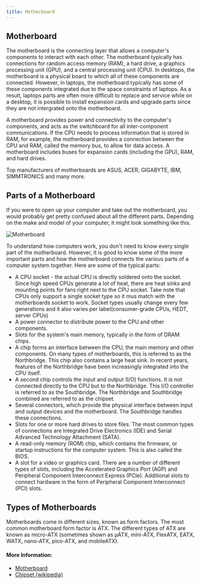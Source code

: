 ```yaml
---
title: Motherboard
---
```

## Motherboard

The motherboard is the connecting layer that allows a computer's components to interact with each other. The motherboard typically has connections for random access memory (RAM), a hard drive, a graphics processing unit (GPU), and a central processing unit (CPU). In desktops, the motherboard is a physical board to which all of these components are connected. However, in laptops, the motherboard typically has some of these components integrated due to the space constraints of laptops. As a result, laptops parts are often more difficult to replace and service while on a desktop, it is possible to install expansion cards and upgrade parts since they are not intergrated onto the motherboard.

A motherboard provides power and connectivity to the computer's components, and acts as the switchboard for all inter-component communications. If the CPU needs to process information that is stored in RAM, for example, the motherboard provides a connection between the CPU and RAM, called the memory bus, to allow for data access. A motherboard includes buses for expansion cards (including the GPU), RAM, and hard drives.

Top manufacturers of motherboards are ASUS, ACER, GIGABYTE, IBM, SIMMTRONICS and many more.

## Parts of a Motherboard

If you were to open up your computer and take out the motherboard, you would probably get pretty confused about all the different parts. Depending on the make and model of your computer, it might look something like this.

![Motherboard](https://fthmb.tqn.com/mmTUdCN6UBGIKlkEggGq4fpV-3k=/768x0/filters:no_upscale()/gig-57c732ed3df78c71b60e7aa5.jpg)

To understand how computers work, you don't need to know every single part of the motherboard. However, it is good to know some of the more important parts and how the motherboard connects the various parts of a computer system together. Here are some of the typical parts:

- A CPU socket - the actual CPU is directly soldered onto the socket. Since high speed CPUs generate a lot of heat, there are heat sinks and mounting points for fans right next to the CPU socket.
  Take note that CPUs only support a single socket type so it mus match with the motherboards socket to work. Socket types usually change every few generations and it also varies per label(consumer-grade CPUs, HEDT, server CPUs)
- A power connector to distribute power to the CPU and other components.
- Slots for the system's main memory, typically in the form of DRAM chips.
- A chip forms an interface between the CPU, the main memory and other components. On many types of motherboards, this is referred to as the Northbridge. This chip also contains a large heat sink. In recent years, features of the Northbridge have been increasingly integrated into the CPU itself.
- A second chip controls the input and output (I/O) functions. It is not connected directly to the CPU but to the Northbridge. This I/O controller is referred to as the Southbridge. The Northbridge and Southbridge combined are referred to as the chipset.
- Several connectors, which provide the physical interface between input and output devices and the motherboard. The Southbridge handles these connections.
- Slots for one or more hard drives to store files. The most common types of connections are Integrated Drive Electronics (IDE) and Serial Advanced Technology Attachment (SATA).
- A read-only memory (ROM) chip, which contains the firmware, or startup instructions for the computer system. This is also called the BIOS.
- A slot for a video or graphics card. There are a number of different types of slots, including the Accelerated Graphics Port (AGP) and Peripheral Component Interconnect Express (PCIe).
Additional slots to connect hardware in the form of Peripheral Component Interconnect (PCI) slots.

## Types of Motherboards

Motherboards come in different sizes, known as form factors. The most common motherboard form factor is ATX. The different types of ATX are known as micro-ATX (sometimes shown as µATX, mini-ATX, FlexATX, EATX, WATX, nano-ATX, pico-ATX, and mobileATX).

#### More Information:
<!-- Please add any articles you think might be helpful to read before writing the article -->
* <a href='https://www.computerhope.com/jargon/m/mothboar.htm' target='_blank' rel='nofollow'>Motherboard</a>
* <a href='https://en.wikipedia.org/wiki/Chipset' target='_blank' rel='nofollow'>Chipset (wikipedia)</a>
